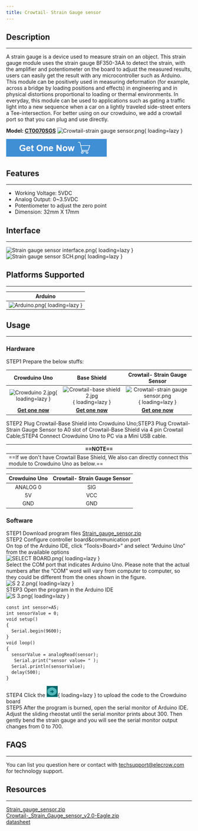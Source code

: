 ```yaml
---
title: Crowtail- Strain Gauge sensor
---
```


## Description
-----------

A strain gauge is a device used to measure strain on an object. This strain gauge module uses the strain gauge BF350-3AA to detect the strain, with the amplifier and potentiometer on the board to adjust the measured results, users can easily get the result with any microcontroller such as Arduino. This module can be positively used in measuring deformation (for example, across a bridge by loading positions and effects) in engineering and in physical distortions proportional to loading or thermal environments. In everyday, this module can be used to applications such as gating a traffic light into a new sequence when a car on a lightly traveled side-street enters a Tee-intersection. For better using on our crowduino, we add a crowtail port so that you can plug and use directly.


**Model: [CT0070SGS](https://www.elecrow.com/crowtail-strain-gauge-sensor-p-1562.html)**
![Crowtail-strain gauge sensor.png](https://wiki.elecrow.com/images/thumb/d/d2/Crowtail-strain_gauge_sensor.png/600px-Crowtail-strain_gauge_sensor.png){ loading=lazy }

[![Alt text](./assets/images/Get_one_now.png)](https://www.elecrow.com/crowtail-strain-gauge-sensor-p-1562.html?wiki "Title text")

## Features
--------

- Working Voltage: 5VDC
- Analog Output: 0~3.5VDC
- Potentiometer to adjust the zero point
- Dimension: 32mm X 17mm

## Interface
---------

![Strain gauge sensor interface.png](https://wiki.elecrow.com/images/thumb/c/cd/Strain_gauge_sensor_interface.png/800px-Strain_gauge_sensor_interface.png){ loading=lazy }
![Strain gauge sensor SCH.png](https://wiki.elecrow.com/images/5/53/Strain_gauge_sensor_SCH.png){ loading=lazy }

## Platforms Supported
-------------------

| **Arduino** |
|:-:|
| ![Arduino.png](https://wiki.elecrow.com/images/6/63/Arduino.png){ loading=lazy } |

## Usage
-----

### Hardware

STEP1 Prepare the below stuffs:  

| **Crowduino Uno**                                            | **Base Shield**                                              | **Crowtail- Strain Gauge Sensor**                            |
| :------------------------------------------------------------: | :------------------------------------------------------------: | :------------------------------------------------------------: |
| ![Crowduino 2.jpg](https://wiki.elecrow.com/images/thumb/d/d4/Crowduino_2.jpg/300px-Crowduino_2.jpg){ loading=lazy } | ![Crowtail-base shield 2.jpg](https://wiki.elecrow.com/images/thumb/c/cb/Crowtail-base_shield_2.jpg/200px-Crowtail-base_shield_2.jpg){ loading=lazy } | ![Crowtail-strain gauge sensor.png](https://wiki.elecrow.com/images/thumb/d/d2/Crowtail-strain_gauge_sensor.png/300px-Crowtail-strain_gauge_sensor.png){ loading=lazy } |
| [**Get one now**](https://www.elecrow.com/crowduino-unosd-v15-p-840.html) | [**Get one now**](https://www.elecrow.com/crowtail-base-shield-p-1264.html) | [**Get one now**](https://www.elecrow.com/crowtail-strain-gauge-sensor-p-1562.html) |

STEP2 Plug Crowtail-Base Shield into Crowduino Uno;STEP3 Plug Crowtail-Strain Gauge Sensor to A0 slot of Crowtail-Base Shield via 4 pin Crowtail Cable;STEP4 Connect Crowduino Uno to PC via a Mini USB cable.  

| ==**NOTE**==                                                    |
| ------------------------------------------------------------ |
| ==If we don't have Crowtail Base Shield, We also can directly connect this module to Crowduino Uno as below.== |

| **Crowduino Uno** | **Crowtail- Strain Gauge Sensor** |
|:-:|:-:|
| ANALOG 0 | SIG |
| 5V | VCC |
| GND | GND |

### **Software**

STEP1 Download program files [Strain\_gauge\_sensor.zip](./files/Strain-gauge-sensor-zip.md)  
STEP2 Configure controller board&amp;communication port  
On top of the Arduino IDE, click “Tools&gt;Board&gt;” and select “Arduino Uno” from the available options  
![SELECT BOARD.png](https://wiki.elecrow.com/images/thumb/c/c5/SELECT_BOARD.png/700px-SELECT_BOARD.png){ loading=lazy }  
Select the COM port that indicates Arduino Uno. Please note that the actual numbers after the “COM” word will vary from computer to computer, so they could be different from the ones shown in the figure.  
![S 2 2.png](https://wiki.elecrow.com/images/thumb/d/d5/S_2_2.png/700px-S_2_2.png){ loading=lazy }  
STEP3 Open the program in the Arduino IDE  
![S 3.png](https://wiki.elecrow.com/images/5/52/S_3.png){ loading=lazy }  
```
const int sensor=A5;
int sensorValue = 0;   
void setup()
{
  Serial.begin(9600); 
}
void loop()
{
  sensorValue = analogRead(sensor);
   Serial.print("sensor value= " );
  Serial.println(sensorValue); 
  delay(500);
}
```

STEP4 Click the ![Upload.png](./assets/images/30px-Upload.png){ loading=lazy } to upload the code to the Crowduino board  
STEP5 After the program is burned, open the serial monitor of Arduino IDE. Adjust the sliding rheostat until the serial monitor prints about 300. Then gently bend the strain gauge and you will see the serial monitor output changes from 0 to 700.

## FAQS
----

You can list you question here or contact with techsupport@elecrow.com for technology support.

## Resources
---------

[Strain\_gauge\_sensor.zip](./files/Strain-gauge-sensor-zip.md)  
[Crowtail-\_Strain\_Gauge\_sensor\_v2.0-Eagle.zip](./files/Crowtail-Strain-Gauge-sensor-v2.0-Eagle-zip.md)  
[datasheet](./files/Coding-System-of-Strain-Gauges-AGS-TECH-Version-pdf.md)  
